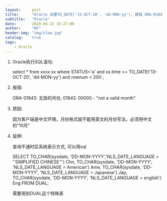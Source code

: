 ```yaml
---
layout:     post
title:      "Oracle 设置TO_DATE('13-OCT-20', 'dd-MON-yy'), 报错 ORA-01843: 无效的月份"
subtitle:   "Oracle"
date:       2020-04-22 15:27:00
author:     "WS"
header-img: "img/slow.jpg"
catalog:    true
tags:
    - Oracle
---
```


1. Oracle执行SQL语句:

   select * from xxxx xx where STATUS='a' and xx.time >= TO_DATE('13-OCT-20', 'dd-MON-yy') and rownum < 200 ;

 

2. 报错:

   ORA-01843: 无效的月份, 01843. 00000 - "not a valid month"

 

3. 原因:

   因为客户端是中文环境，月份格式就不能用英文的月份写法，必须用中文的“10月”

 

4. 延伸:

   查询不通时区系统表示方式, 可以用sql

   SELECT TO_CHAR(sysdate, 'DD-MON-YYYY','NLS_DATE_LANGUAGE = ''SIMPLIFIED CHINESE''') Chn,
   TO_CHAR(sysdate, 'DD-MON-YYYY', 'NLS_DATE_LANGUAGE = American') Ame,
   TO_CHAR(sysdate, 'DD-MON-YYYY', 'NLS_DATE_LANGUAGE = Japanese') Jap,
   TO_CHAR(sysdate, 'DD-MON-YYYY', 'NLS_DATE_LANGUAGE = english') Eng
   FROM DUAL;

   需要用到DUAL这个特殊表
